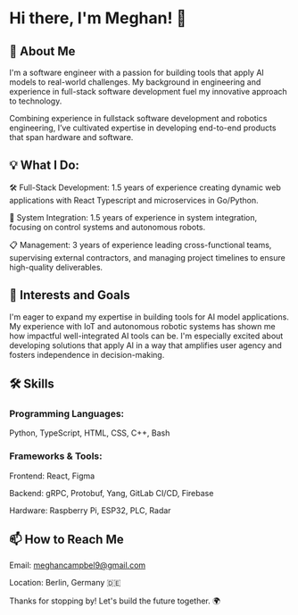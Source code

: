 # Hi there, I'm Meghan! 👋

## 🚀 About Me

I'm a software engineer with a passion for building tools that apply AI models to real-world challenges. My background in engineering and experience in full-stack software development fuel my innovative approach to technology.

Combining experience in fullstack software development and robotics engineering, I’ve cultivated expertise in developing end-to-end products that span hardware and software.

## 💡 What I Do:

🛠 Full-Stack Development: 1.5 years of experience creating dynamic web applications with React Typescript and microservices in Go/Python.

🔧 System Integration: 1.5 years of experience in system integration, focusing on control systems and autonomous robots.

📋 Management: 3 years of experience leading cross-functional teams, supervising external contractors, and managing project timelines to ensure high-quality deliverables.

## 🌱 Interests and Goals

I'm eager to expand my expertise in building tools for AI model applications. My experience with IoT and autonomous robotic systems has shown me how impactful well-integrated AI tools can be. I'm especially excited about developing solutions that apply AI in a way that amplifies user agency and fosters independence in decision-making.

## 🛠 Skills

### Programming Languages:

Python, TypeScript, HTML, CSS, C++, Bash

### Frameworks & Tools:

Frontend: React, Figma

Backend: gRPC, Protobuf, Yang, GitLab CI/CD, Firebase

Hardware: Raspberry Pi, ESP32, PLC, Radar

## 📫 How to Reach Me

Email: meghancampbel9@gmail.com

Location: Berlin, Germany 🇩🇪

Thanks for stopping by! Let's build the future together. 🌍
